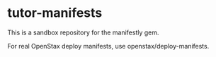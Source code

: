 # tutor-manifests
This is a sandbox repository for the manifestly gem.

For real OpenStax deploy manifests, use openstax/deploy-manifests.
